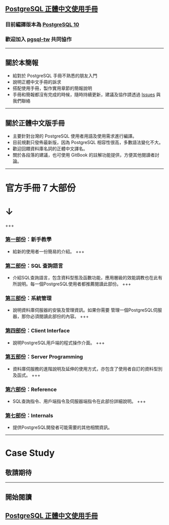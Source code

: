 ## [PostgreSQL 正體中文使用手冊](https://www.gitbook.com/book/pgsql-tw/documents/)
### 目前編譯版本為 [PostgreSQL 10](https://www.postgresql.org/docs/10/static/index.html)
### 歡迎加入 [pgsql-tw](https://pgsql-tw.github.io/) 共同協作

---

## 關於本簡報
* 給對於 PostgreSQL 手冊不熟悉的朋友入門
* 說明正體中文手冊的訴求
* 搭配使用手冊，製作實用章節的簡報說明
* 手冊和簡報都沒有完成的時候，隨時持續更新，建議及協作請透過 [Issues](https://github.com/pgsql-tw/twpug-doc/issues) 與我們聯絡

---

## 關於正體中文版手冊
* 主要針對台灣的 PostgreSQL 使用者用語及使用需求進行編譯。
* 目前規劃只發佈最新版，因為 PostgreSQL 相容性很高，多數語法變化不大。
* 歡迎回饋資料庫名詞的正體中文譯名。
* 關於各段落的建議，也可使用 GitBook 的註解功能提供，方便其他閱讀者討論。

---

# 官方手冊７大部份
# ↓

+++
### [第一部份](https://pgsql-tw.gitbooks.io/postgresql-10/content/i-tutorial.html)：新手教學
* 給新的使用者一份簡易的介紹。
+++
### [第二部份](https://pgsql-tw.gitbooks.io/postgresql-10/content/ii-the-sql-language.html)：SQL 查詢語言
* 介紹SQL查詢語言，包含資料型態及函數功能，應用層級的效能調教也在此有所說明。每一個PostgreSQL使用者都推薦閱讀此部份。
+++
### [第三部份](https://pgsql-tw.gitbooks.io/postgresql-10/content/iii-server-administration.html)：系統管理
* 說明資料庫伺服器的安裝及管理資訊。如果你需要 管理一個PostgreSQL伺服器，那你必須閱讀此部份的內容。
+++
### [第四部份](https://pgsql-tw.gitbooks.io/postgresql-10/content/iv-client-interfaces.html)：Client Interface
* 說明PostgreSQL用戶端的程式操作介面。
+++
### [第五部份](https://pgsql-tw.gitbooks.io/postgresql-10/content/v-server-programming.html)：Server Programming
* 資料庫伺服務的進階說明及延伸的使用方式，亦包含了使用者自訂的資料型別及函式。
+++
### [第六部份](https://pgsql-tw.gitbooks.io/postgresql-10/content/v-server-programming.html)：Reference
* SQL查詢指令、用戶端指令及伺服器端指令在此部份詳細說明。
+++
### [第七部份](https://pgsql-tw.gitbooks.io/postgresql-10/content/v-server-programming.html)：Internals
* 提供PostgreSQL開發者可能需要的其他相關資訊。

---

# Case Study
## 敬請期待

---

## 開始閱讀
## [PostgreSQL 正體中文使用手冊](https://www.gitbook.com/book/pgsql-tw/postgresql-10/details)
